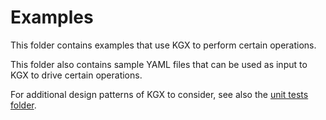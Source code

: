 # Examples

This folder contains examples that use KGX to perform 
certain operations.

This folder also contains sample YAML files that can 
be used as input to KGX to drive certain operations.

For additional design patterns of KGX to consider, see also the [unit tests folder](../tests).
 